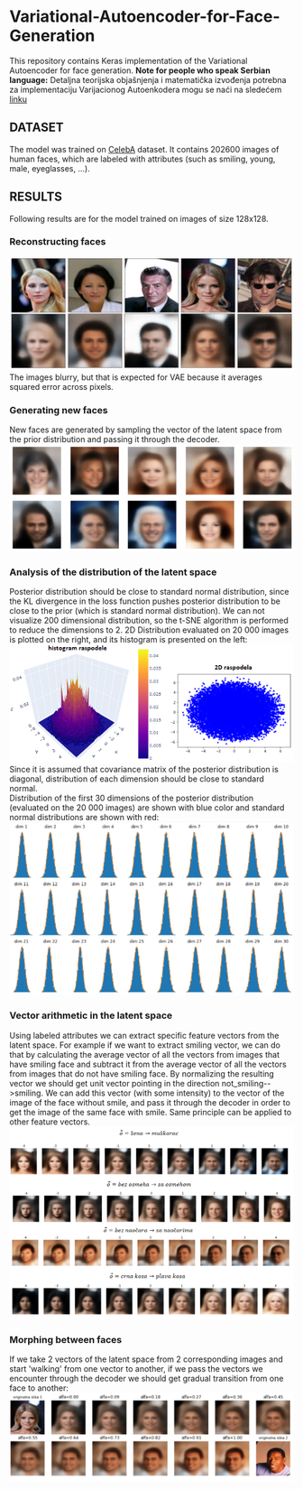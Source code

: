 # Variational-Autoencoder-for-Face-Generation
This repository contains Keras implementation of the Variational Autoencoder for face generation.
**Note for people who speak Serbian language:** Detaljna teorijska objašnjenja i matematička izvođenja potrebna za implementaciju Varijacionog Autoenkodera mogu se naći na sledećem [linku](https://github.com/666KostA666/Generisanje-lica-pomocu-varijacionih-autoenkodera-i-generativnih-suprotstavljenih-modela/blob/main/Kosta%20Jovanovi%C4%87%20diplomski%20rad.pdf)
## DATASET
The model was trained on [CelebA](https://www.kaggle.com/jessicali9530/celeba-dataset) dataset. It contains 202600 images of human faces, which are labeled with attributes (such as smiling, young, male, eyeglasses, ...).
## RESULTS
Following results are for the model trained on images of size 128x128.
### Reconstructing faces
![reconstructing faces](https://github.com/Data-Science-kosta/Variational-Autoencoder-for-Face-Generation/blob/master/results/20.png)
The images blurry, but that is expected for VAE because it averages squared error across pixels.
### Generating new faces
New faces are generated by sampling the vector of the latent space from the prior distribution and passing it through the decoder.
![generating faces](https://github.com/Data-Science-kosta/Variational-Autoencoder-for-Face-Generation/blob/master/results/21.png)
### Analysis of the distribution of the latent space
Posterior distribution should be close to standard normal distribution, since the KL divergence in the loss function pushes posterior distribution to be close to the prior (which is standard normal distribution). We can not visualize 200 dimensional distribution, so the t-SNE algorithm is performed to reduce the dimensions to 2. 
2D Distribution evaluated on 20 000 images is plotted on the right, and its histogram is presented on the left: <br />
![2D distribution](https://github.com/Data-Science-kosta/Variational-Autoencoder-for-Face-Generation/blob/master/results/31.png) <br />
Since it is assumed that covariance matrix of the posterior distribution is diagonal, distribution of each dimension should be close to standard normal. <br />
Distribution of the first 30 dimensions of the posterior distribution (evaluated on the 20 000 images) are shown with blue color and standard normal distributions are shown with red:<br />
![30 dims](https://github.com/Data-Science-kosta/Variational-Autoencoder-for-Face-Generation/blob/master/results/22.png) <br />
### Vector arithmetic in the latent space
Using labeled attributes we can extract specific feature vectors from the latent space. For example if we want to extract smiling vector, we can do that by calculating the average vector of all the vectors from images that have smiling face and subtract it from the average vector of all the vectors from images that do not have smiling face. By normalizing the resulting vector we should get unit vector pointing in the direction not_smiling-->smiling. We can add this vector (with some intensity) to the vector of the image of the face without smile, and pass it through the decoder in order to get the image of the same face with smile. Same principle can be applied to other feature vectors.
![arithmetic](https://github.com/Data-Science-kosta/Variational-Autoencoder-for-Face-Generation/blob/master/results/Untitled3.png)
### Morphing between faces
If we take 2 vectors of the latent space from 2 corresponding images and start 'walking' from one vector to another, if we pass the vectors we encounter through the decoder we should get gradual transition from one face to another:
![morphing](https://github.com/Data-Science-kosta/Variational-Autoencoder-for-Face-Generation/blob/master/results/32.png)
